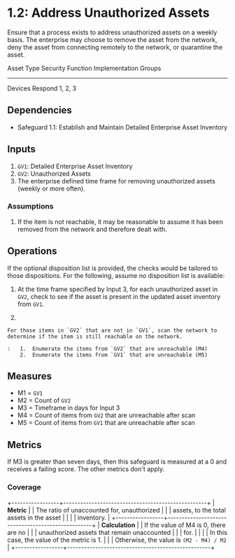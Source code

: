 # 1.2: Address Unauthorized Assets

Ensure that a process exists to address unauthorized assets on a weekly
basis. The enterprise may choose to remove the asset from the network,
deny the asset from connecting remotely to the network, or quarantine
the asset.

  Asset Type   Security Function   Implementation Groups
  ------------ ------------------- -----------------------
  Devices      Respond             1, 2, 3

## Dependencies

-   Safeguard 1.1: Establish and Maintain Detailed Enterprise Asset
    Inventory

## Inputs

1.  `GV1`: Detailed Enterprise Asset Inventory
2.  `GV2`: Unauthorized Assets
3.  The enterprise defined time frame for removing unauthorized assets
    (weekly or more often).

### Assumptions

1.  If the item is not reachable, it may be reasonable to assume it has
    been removed from the network and therefore dealt with.

## Operations

If the optional disposition list is provided, the checks would be
tailored to those dispositions. For the following, assume no disposition
list is available:

1.  At the time frame specified by Input 3, for each unauthorized asset
    in `GV2`, check to see if the asset is present in the updated asset
    inventory from `GV1`.

2.  

    For those items in `GV2` that are not in `GV1`, scan the network to determine if the item is still reachable on the network.

    :   1.  Enumerate the items from `GV2` that are unreachable (M4)
        2.  Enumerate the items from `GV1` that are unreachable (M5)

## Measures

-   M1 = `GV1`
-   M2 = Count of `GV2`
-   M3 = Timeframe in days for Input 3
-   M4 = Count of items from `GV2` that are unreachable after scan
-   M5 = Count of items from `GV1` that are unreachable after scan

## Metrics

If M3 is greater than seven days, then this safeguard is measured at a 0
and receives a failing score. The other metrics don\'t apply.

### Coverage

+-----------------+---------------------------------------------------+
| **Metric**      | | The ratio of unaccounted for, unauthorized      |
|                 |   assets, to the total assets in the asset        |
|                 | | inventory.                                      |
+-----------------+---------------------------------------------------+
| **Calculation** | | If the value of M4 is 0, there are no           |
|                 |   unauthorized assets that remain unaccounted     |
|                 |   for.                                            |
|                 | | In this case, the value of the metric is 1.     |
|                 |   Otherwise, the value is `(M2 - M4) / M2 `       |
+-----------------+---------------------------------------------------+
